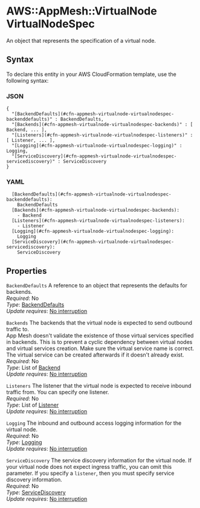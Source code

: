 # AWS::AppMesh::VirtualNode VirtualNodeSpec<a name="aws-properties-appmesh-virtualnode-virtualnodespec"></a>

An object that represents the specification of a virtual node\.

## Syntax<a name="aws-properties-appmesh-virtualnode-virtualnodespec-syntax"></a>

To declare this entity in your AWS CloudFormation template, use the following syntax:

### JSON<a name="aws-properties-appmesh-virtualnode-virtualnodespec-syntax.json"></a>

```
{
  "[BackendDefaults](#cfn-appmesh-virtualnode-virtualnodespec-backenddefaults)" : BackendDefaults,
  "[Backends](#cfn-appmesh-virtualnode-virtualnodespec-backends)" : [ Backend, ... ],
  "[Listeners](#cfn-appmesh-virtualnode-virtualnodespec-listeners)" : [ Listener, ... ],
  "[Logging](#cfn-appmesh-virtualnode-virtualnodespec-logging)" : Logging,
  "[ServiceDiscovery](#cfn-appmesh-virtualnode-virtualnodespec-servicediscovery)" : ServiceDiscovery
}
```

### YAML<a name="aws-properties-appmesh-virtualnode-virtualnodespec-syntax.yaml"></a>

```
  [BackendDefaults](#cfn-appmesh-virtualnode-virtualnodespec-backenddefaults): 
    BackendDefaults
  [Backends](#cfn-appmesh-virtualnode-virtualnodespec-backends): 
    - Backend
  [Listeners](#cfn-appmesh-virtualnode-virtualnodespec-listeners): 
    - Listener
  [Logging](#cfn-appmesh-virtualnode-virtualnodespec-logging): 
    Logging
  [ServiceDiscovery](#cfn-appmesh-virtualnode-virtualnodespec-servicediscovery): 
    ServiceDiscovery
```

## Properties<a name="aws-properties-appmesh-virtualnode-virtualnodespec-properties"></a>

`BackendDefaults`  <a name="cfn-appmesh-virtualnode-virtualnodespec-backenddefaults"></a>
A reference to an object that represents the defaults for backends\.  
*Required*: No  
*Type*: [BackendDefaults](aws-properties-appmesh-virtualnode-backenddefaults.md)  
*Update requires*: [No interruption](https://docs.aws.amazon.com/AWSCloudFormation/latest/UserGuide/using-cfn-updating-stacks-update-behaviors.html#update-no-interrupt)

`Backends`  <a name="cfn-appmesh-virtualnode-virtualnodespec-backends"></a>
The backends that the virtual node is expected to send outbound traffic to\.  
App Mesh doesn't validate the existence of those virtual services specified in backends\. This is to prevent a cyclic dependency between virtual nodes and virtual services creation\. Make sure the virtual service name is correct\. The virtual service can be created afterwards if it doesn't already exist\. 
*Required*: No  
*Type*: List of [Backend](aws-properties-appmesh-virtualnode-backend.md)  
*Update requires*: [No interruption](https://docs.aws.amazon.com/AWSCloudFormation/latest/UserGuide/using-cfn-updating-stacks-update-behaviors.html#update-no-interrupt)

`Listeners`  <a name="cfn-appmesh-virtualnode-virtualnodespec-listeners"></a>
The listener that the virtual node is expected to receive inbound traffic from\. You can specify one listener\.  
*Required*: No  
*Type*: List of [Listener](aws-properties-appmesh-virtualnode-listener.md)  
*Update requires*: [No interruption](https://docs.aws.amazon.com/AWSCloudFormation/latest/UserGuide/using-cfn-updating-stacks-update-behaviors.html#update-no-interrupt)

`Logging`  <a name="cfn-appmesh-virtualnode-virtualnodespec-logging"></a>
The inbound and outbound access logging information for the virtual node\.  
*Required*: No  
*Type*: [Logging](aws-properties-appmesh-virtualnode-logging.md)  
*Update requires*: [No interruption](https://docs.aws.amazon.com/AWSCloudFormation/latest/UserGuide/using-cfn-updating-stacks-update-behaviors.html#update-no-interrupt)

`ServiceDiscovery`  <a name="cfn-appmesh-virtualnode-virtualnodespec-servicediscovery"></a>
The service discovery information for the virtual node\. If your virtual node does not expect ingress traffic, you can omit this parameter\. If you specify a `listener`, then you must specify service discovery information\.  
*Required*: No  
*Type*: [ServiceDiscovery](aws-properties-appmesh-virtualnode-servicediscovery.md)  
*Update requires*: [No interruption](https://docs.aws.amazon.com/AWSCloudFormation/latest/UserGuide/using-cfn-updating-stacks-update-behaviors.html#update-no-interrupt)